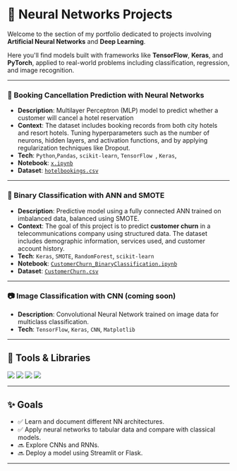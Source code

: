 # 📂 Neural Networks Projects

Welcome to the section of my portfolio dedicated to projects involving **Artificial Neural Networks** and **Deep Learning**.

Here you'll find models built with frameworks like **TensorFlow**, **Keras**, and **PyTorch**, applied to real-world problems including classification, regression, and image recognition.

---


### 🧠 Booking Cancellation Prediction with Neural Networks
- **Description**: Multilayer Perceptron (MLP) model to predict whether a customer will cancel a hotel reservation
- **Context**: The dataset includes booking records from both city hotels and resort hotels. Tuning hyperparameters such as the number of neurons, hidden layers, and activation functions, and by applying regularization techniques like Dropout.
- **Tech**: `Python`,`Pandas`, `scikit-learn`, `TensorFlow `, `Keras`,
- **Notebook**: [`x.ipynb`](./notebooks/x.ipynb)
- **Dataset**: [`hotelbookings.csv`](./data/hotel_bookings.csv)

---


### 🧠 Binary Classification with ANN and SMOTE
- **Description**: Predictive model using a fully connected ANN trained on imbalanced data, balanced using SMOTE.
- **Context**: The goal of this project is to predict **customer churn** in a telecommunications company using structured data. The dataset includes demographic information, services used, and customer account history.
- **Tech**: `Keras`, `SMOTE`, `RandomForest`, `scikit-learn`
- **Notebook**: [`CustomerChurn_BinaryClassification.ipynb`](./notebooks/CustomerChurn_BinaryClassification.ipynb)
- **Dataset**: [`CustomerChurn.csv`](./data/CustomerChurn.csv)

---


### 📷 Image Classification with CNN (coming soon)
- **Description**: Convolutional Neural Network trained on image data for multiclass classification.
- **Tech**: `TensorFlow`, `Keras`, `CNN`, `Matplotlib`


---

## 🧰 Tools & Libraries

<p align="left">
  <img src="https://img.shields.io/badge/Python-3776AB?style=for-the-badge&logo=python&logoColor=white" />
  <img src="https://img.shields.io/badge/TensorFlow-FF6F00?style=for-the-badge&logo=tensorflow&logoColor=white" />
  <img src="https://img.shields.io/badge/Keras-D00000?style=for-the-badge&logo=keras&logoColor=white" />
  <img src="https://img.shields.io/badge/Scikit--learn-F7931E?style=for-the-badge&logo=scikit-learn&logoColor=white" />
</p>

---

## ✨ Goals

- ✅ Learn and document different NN architectures.
- ✅ Apply neural networks to tabular data and compare with classical models.
- 🔜 Explore CNNs and RNNs.
- 🔜 Deploy a model using Streamlit or Flask.

---


